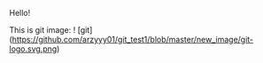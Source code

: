 Hello!

This is git image:
! [git] (https://github.com/arzyyy01/git_test1/blob/master/new_image/git-logo.svg.png)
